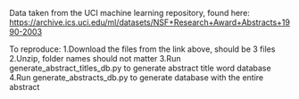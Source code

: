 Data taken from the UCI machine learning repository, found here:
https://archive.ics.uci.edu/ml/datasets/NSF+Research+Award+Abstracts+1990-2003

To reproduce:
1.Download the files from the link above, should be 3 files
2.Unzip, folder names should not matter
3.Run generate_abstract_titles_db.py to generate abstract title word database
4.Run generate_abstracts_db.py to generate database with the entire abstract
